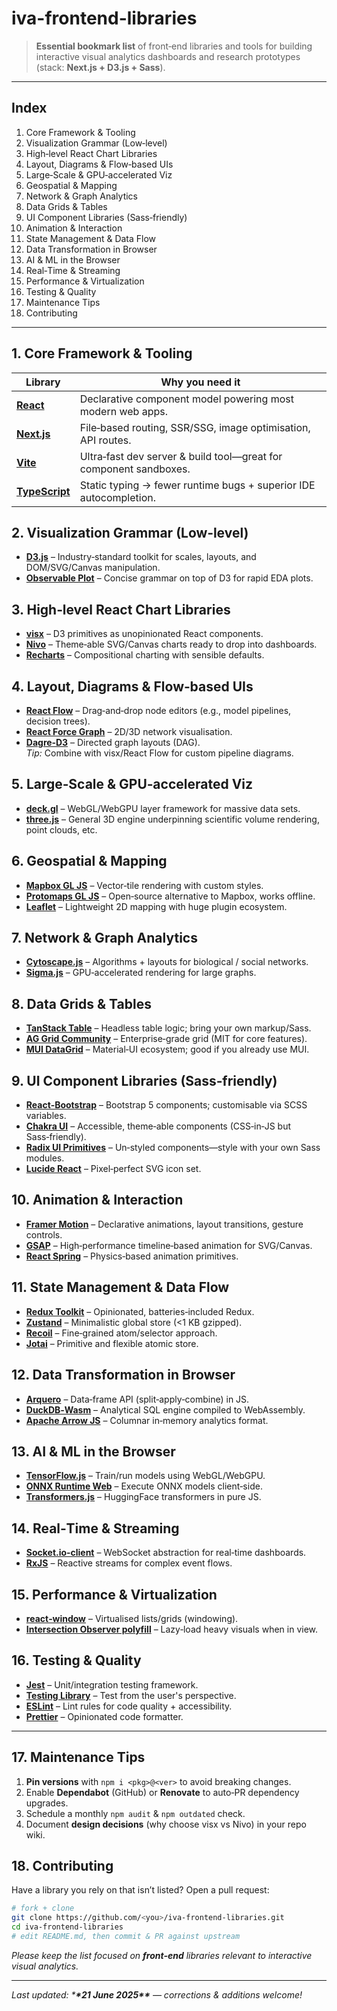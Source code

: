# iva-frontend-libraries

> **Essential bookmark list** of front‑end libraries and tools for building interactive visual analytics dashboards and research prototypes (stack: **Next.js + D3.js + Sass**).

---

## Index

1. Core Framework & Tooling
2. Visualization Grammar (Low‑level)
3. High‑level React Chart Libraries
4. Layout, Diagrams & Flow‑based UIs
5. Large‑Scale & GPU‑accelerated Viz
6. Geospatial & Mapping
7. Network & Graph Analytics
8. Data Grids & Tables
9. UI Component Libraries (Sass‑friendly)
10. Animation & Interaction
11. State Management & Data Flow
12. Data Transformation in Browser
13. AI & ML in the Browser
14. Real‑Time & Streaming
15. Performance & Virtualization
16. Testing & Quality
17. Maintenance Tips
18. Contributing

---

## 1. Core Framework & Tooling

| Library                                                   | Why you need it                                                   |
| --------------------------------------------------------- | ----------------------------------------------------------------- |
| [**React**](https://github.com/facebook/react)            | Declarative component model powering most modern web apps.        |
| [**Next.js**](https://github.com/vercel/next.js)          | File‑based routing, SSR/SSG, image optimisation, API routes.      |
| [**Vite**](https://github.com/vitejs/vite)                | Ultra‑fast dev server & build tool—great for component sandboxes. |
| [**TypeScript**](https://github.com/microsoft/TypeScript) | Static typing → fewer runtime bugs + superior IDE autocompletion. |

## 2. Visualization Grammar (Low‑level)

- [**D3.js**](https://github.com/d3/d3) – Industry‑standard toolkit for scales, layouts, and DOM/SVG/Canvas manipulation.
- [**Observable Plot**](https://github.com/observablehq/plot) – Concise grammar on top of D3 for rapid EDA plots.

## 3. High‑level React Chart Libraries

- [**visx**](https://github.com/airbnb/visx) – D3 primitives as unopinionated React components.
- [**Nivo**](https://github.com/plouc/nivo) – Theme‑able SVG/Canvas charts ready to drop into dashboards.
- [**Recharts**](https://github.com/recharts/recharts) – Compositional charting with sensible defaults.

## 4. Layout, Diagrams & Flow‑based UIs

- [**React Flow**](https://github.com/xyflow/xyflow) – Drag‑and‑drop node editors (e.g., model pipelines, decision trees).
- [**React Force Graph**](https://github.com/vasturiano/react-force-graph) – 2D/3D network visualisation.
- [**Dagre‑D3**](https://github.com/dagrejs/dagre-d3) – Directed graph layouts (DAG).\
  _Tip:_ Combine with visx/React Flow for custom pipeline diagrams.

## 5. Large‑Scale & GPU‑accelerated Viz

- [**deck.gl**](https://github.com/visgl/deck.gl) – WebGL/WebGPU layer framework for massive data sets.
- [**three.js**](https://github.com/mrdoob/three.js) – General 3D engine underpinning scientific volume rendering, point clouds, etc.

## 6. Geospatial & Mapping

- [**Mapbox GL JS**](https://github.com/mapbox/mapbox-gl-js) – Vector‑tile rendering with custom styles.
- [**Protomaps GL JS**](https://github.com/protomaps/protomaps) – Open‑source alternative to Mapbox, works offline.
- [**Leaflet**](https://github.com/Leaflet/Leaflet) – Lightweight 2D mapping with huge plugin ecosystem.

## 7. Network & Graph Analytics

- [**Cytoscape.js**](https://github.com/cytoscape/cytoscape.js) – Algorithms + layouts for biological / social networks.
- [**Sigma.js**](https://github.com/jacomyal/sigma.js) – GPU‑accelerated rendering for large graphs.

## 8. Data Grids & Tables

- [**TanStack Table**](https://github.com/TanStack/table) – Headless table logic; bring your own markup/Sass.
- [**AG Grid Community**](https://github.com/ag-grid/ag-grid) – Enterprise‑grade grid (MIT for core features).
- [**MUI DataGrid**](https://github.com/mui/mui-x) – Material‑UI ecosystem; good if you already use MUI.

## 9. UI Component Libraries (Sass‑friendly)

- [**React‑Bootstrap**](https://github.com/react-bootstrap/react-bootstrap) – Bootstrap 5 components; customisable via SCSS variables.
- [**Chakra UI**](https://github.com/chakra-ui/chakra-ui) – Accessible, theme‑able components (CSS‑in‑JS but Sass‑friendly).
- [**Radix UI Primitives**](https://github.com/radix-ui/primitives) – Un‑styled components—style with your own Sass modules.
- [**Lucide React**](https://github.com/lucide-icons/lucide) – Pixel‑perfect SVG icon set.

## 10. Animation & Interaction

- [**Framer Motion**](https://github.com/framer/motion) – Declarative animations, layout transitions, gesture controls.
- [**GSAP**](https://github.com/gsap/gsap) – High‑performance timeline‑based animation for SVG/Canvas.
- [**React Spring**](https://github.com/pmndrs/react-spring) – Physics‑based animation primitives.

## 11. State Management & Data Flow

- [**Redux Toolkit**](https://github.com/reduxjs/redux-toolkit) – Opinionated, batteries‑included Redux.
- [**Zustand**](https://github.com/pmndrs/zustand) – Minimalistic global store (<1 KB gzipped).
- [**Recoil**](https://github.com/facebookexperimental/Recoil) – Fine‑grained atom/selector approach.
- [**Jotai**](https://github.com/pmndrs/jotai) – Primitive and flexible atomic store.

## 12. Data Transformation in Browser

- [**Arquero**](https://github.com/uwdata/arquero) – Data‑frame API (split‑apply‑combine) in JS.
- [**DuckDB‑Wasm**](https://github.com/duckdb/duckdb-wasm) – Analytical SQL engine compiled to WebAssembly.
- [**Apache Arrow JS**](https://github.com/apache/arrow) – Columnar in‑memory analytics format.

## 13. AI & ML in the Browser

- [**TensorFlow.js**](https://github.com/tensorflow/tfjs) – Train/run models using WebGL/WebGPU.
- [**ONNX Runtime Web**](https://github.com/microsoft/onnxruntime/tree/main/js) – Execute ONNX models client‑side.
- [**Transformers.js**](https://github.com/xenova/transformers.js) – HuggingFace transformers in pure JS.

## 14. Real‑Time & Streaming

- [**Socket.io‑client**](https://github.com/socketio/socket.io-client) – WebSocket abstraction for real‑time dashboards.
- [**RxJS**](https://github.com/ReactiveX/rxjs) – Reactive streams for complex event flows.

## 15. Performance & Virtualization

- [**react‑window**](https://github.com/bvaughn/react-window) – Virtualised lists/grids (windowing).
- [**Intersection Observer polyfill**](https://github.com/w3c/IntersectionObserver) – Lazy‑load heavy visuals when in view.

## 16. Testing & Quality

- [**Jest**](https://github.com/facebook/jest) – Unit/integration testing framework.
- [**Testing Library**](https://github.com/testing-library/react-testing-library) – Test from the user's perspective.
- [**ESLint**](https://github.com/eslint/eslint) – Lint rules for code quality + accessibility.
- [**Prettier**](https://github.com/prettier/prettier) – Opinionated code formatter.

---

## 17. Maintenance Tips

1. **Pin versions** with `npm i <pkg>@<ver>` to avoid breaking changes.
2. Enable **Dependabot** (GitHub) or **Renovate** to auto‑PR dependency upgrades.
3. Schedule a monthly `npm audit` & `npm outdated` check.
4. Document **design decisions** (why choose visx vs Nivo) in your repo wiki.

## 18. Contributing

Have a library you rely on that isn’t listed? Open a pull request:

```bash
# fork + clone
git clone https://github.com/<you>/iva-frontend-libraries.git
cd iva-frontend-libraries
# edit README.md, then commit & PR against upstream
```

_Please keep the list focused on **front‑end** libraries relevant to interactive visual analytics._

---

_Last updated: \***\*21 June 2025\*\*** — corrections & additions welcome!_

